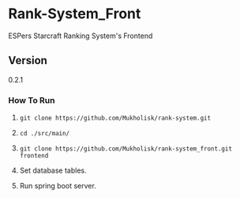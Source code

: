 # Rank-System_Front

ESPers Starcraft Ranking System's Frontend

## Version

0.2.1

### How To Run

1. ``git clone https://github.com/Mukholisk/rank-system.git``

2. ``cd ./src/main/``

3. ``git clone https://github.com/Mukholisk/rank-system_front.git frontend``

4. Set database tables.

5. Run spring boot server.
